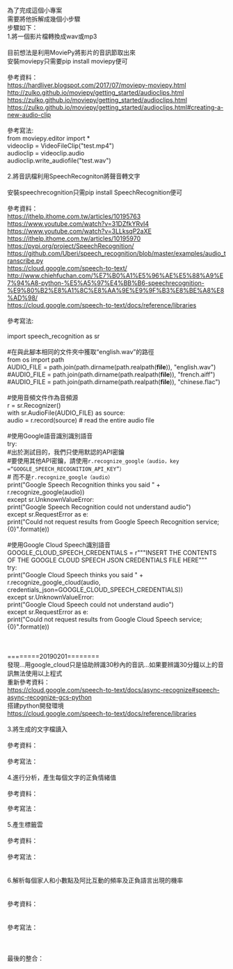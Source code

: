 為了完成這個小專案<br>
需要將他拆解成幾個小步驟<br>
步驟如下：<br>
1.將一個影片檔轉換成wav或mp3<br>
<br>
目前想法是利用MoviePy將影片的音訊節取出來<br>
安裝moviepy只需要pip install moviepy便可<br>
<br>
參考資料：<br>
https://hardliver.blogspot.com/2017/07/moviepy-moviepy.html<br>
http://zulko.github.io/moviepy/getting_started/audioclips.html<br>
https://zulko.github.io/moviepy/getting_started/audioclips.html<br>
https://zulko.github.io/moviepy/getting_started/audioclips.html#creating-a-new-audio-clip<br>
<br>
參考寫法:<br>
from moviepy.editor import *<br>
videoclip = VideoFileClip("test.mp4")<br>
audioclip = videoclip.audio<br>
audioclip.write_audiofile("test.wav")<br>
<br>
2.將音訊檔利用SpeechRecogniton將聲音轉文字<br>
<br>
安裝speechrecognition只需pip install SpeechRecognition便可<br>
<br>
參考資料：<br>
https://ithelp.ithome.com.tw/articles/10195763<br>
https://www.youtube.com/watch?v=31DZfkYRvI4<br>
https://www.youtube.com/watch?v=3LLksqP2aXE<br>
https://ithelp.ithome.com.tw/articles/10195970<br>
https://pypi.org/project/SpeechRecognition/<br>
https://github.com/Uberi/speech_recognition/blob/master/examples/audio_transcribe.py<br>
https://cloud.google.com/speech-to-text/<br>
http://www.chiehfuchan.com/%E7%B0%A1%E5%96%AE%E5%88%A9%E7%94%A8-python-%E5%A5%97%E4%BB%B6-speechrecognition-%E9%80%B2%E8%A1%8C%E8%AA%9E%E9%9F%B3%E8%BE%A8%E8%AD%98/<br>
https://cloud.google.com/speech-to-text/docs/reference/libraries<br>
<br>
參考寫法:<br>
<br>
import speech_recognition as sr<br>
<br>
#在與此腳本相同的文件夾中獲取“english.wav”的路徑<br>
from os import path<br>
AUDIO_FILE = path.join(path.dirname(path.realpath(__file__)), "english.wav")<br>
#AUDIO_FILE = path.join(path.dirname(path.realpath(__file__)), "french.aiff")<br>
#AUDIO_FILE = path.join(path.dirname(path.realpath(__file__)), "chinese.flac")<br>
<br>
#使用音頻文件作為音頻源<br>
r = sr.Recognizer()<br>
with sr.AudioFile(AUDIO_FILE) as source:<br>
    audio = r.record(source)  # read the entire audio file<br>
<br>
#使用Google語音識別識別語音<br>
try:<br>
    #出於測試目的，我們只使用默認的API密鑰<br>
    #要使用其他API密鑰，請使用`r.recognize_google（audio，key =“GOOGLE_SPEECH_RECOGNITION_API_KEY”）`<br>
    # 而不是`r.recognize_google（audio）`<br>
    print("Google Speech Recognition thinks you said " + r.recognize_google(audio))<br>
except sr.UnknownValueError:<br>
    print("Google Speech Recognition could not understand audio")<br>
except sr.RequestError as e:<br>
    print("Could not request results from Google Speech Recognition service; {0}".format(e))<br>
<br>
#使用Google Cloud Speech識別語音<br>
GOOGLE_CLOUD_SPEECH_CREDENTIALS = r"""INSERT THE CONTENTS OF THE GOOGLE CLOUD SPEECH JSON CREDENTIALS FILE HERE"""<br>
try:<br>
    print("Google Cloud Speech thinks you said " + r.recognize_google_cloud(audio, credentials_json=GOOGLE_CLOUD_SPEECH_CREDENTIALS))<br>
except sr.UnknownValueError:<br>
    print("Google Cloud Speech could not understand audio")<br>
except sr.RequestError as e:<br>
    print("Could not request results from Google Cloud Speech service; {0}".format(e))<br>
<br>
<br><br>
========20190201========<br>
發現…用google_cloud只是協助辨識30秒內的音訊…如果要辨識30分鐘以上的音訊無法使用以上程式<br>
重新參考資料：<br>
https://cloud.google.com/speech-to-text/docs/async-recognize#speech-async-recognize-gcs-python<br>
搭建python開發環境<br>
https://cloud.google.com/speech-to-text/docs/reference/libraries
<br>
<br>
3.將生成的文字檔讀入<br>
<br>
參考資料：<br>
<br>
參考寫法：<br>
<br>
4.進行分析，產生每個文字的正負情緒值<br>
<br>
參考資料：<br>

參考寫法：<br>
<br>
5.產生標籤雲<br>
<br>
參考資料：<br>
<br>
參考寫法：<br>
<br>
<br>
6.解析每個家人和小數點及阿比互動的頻率及正負語言出現的機率<br>
<br>
<br>
參考資料：<br>
<br>
<br>
參考寫法：<br>
<br>
<br>
<br>
最後的整合：<br>

